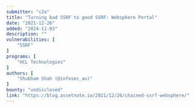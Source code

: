 ```yaml
---
submitter: "c2a"
title: "Turning bad SSRF to good SSRF: Websphere Portal"
date: "2021-12-26"
added: "2024-11-03"
description: ""
vulnerabilities: [
    "SSRF"
]
programs: [
    "HCL Technologies"
]
authors: [
    "Shubham Shah (@infosec_au)"
]
bounty: "undisclosed"
link: "https://blog.assetnote.io/2021/12/26/chained-ssrf-websphere/"
---
```




